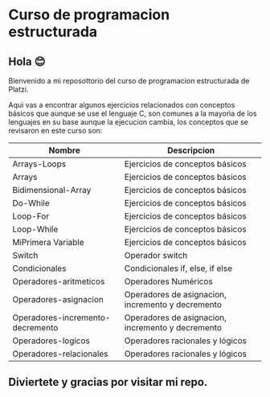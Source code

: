 # Curso de programacion estructurada

## Hola :blush:

Bienvenido a mi reposottorio del curso de programacion estructurada de Platzi.

Aqui vas a encontrar algunos ejercicios relacionados con conceptos básicos que aunque se use el lenguaje C, son comunes a la mayorìa de los lenguajes en su base aunque la ejecucion cambia, los conceptos que se revisaron en este curso son:

| Nombre | Descripcion |
| ------ | ------ |
| Arrays-Loops | Ejercicios de conceptos básicos
| Arrays | Ejercicios de conceptos básicos
| Bidimensional-Array | Ejercicios de conceptos básicos
| Do-While | Ejercicios de conceptos básicos
| Loop-For | Ejercicios de conceptos básicos
| Loop-While | Ejercicios de conceptos básicos
| MiPrimera Variable | Ejercicios de conceptos básicos
| Switch | Operador switch
| Condicionales | Condicionales if, else, if else
| Operadores-aritmeticos | Operadores Numéricos
| Operadores-asignacion | Operadores de asignacion, incremento y decremento
| Operadores-incremento-decremento| Operadores de asignacion, incremento y decremento
| Operadores-logicos | Operadores racionales y lógicos
| Operadores-relacionales | Operadores racionales y lógicos 

## Diviertete y gracias por visitar mi repo.
